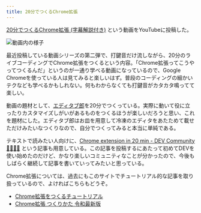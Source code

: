 ```yaml
---
title: 20分でつくるChrome拡張
---
```

[20分でつくるChrome拡張 (字幕解説付き)](https://www.youtube.com/watch?v=B5wdRcv-zQA&ab_channel=r7kamura) という動画をYouTubeに投稿した。

![](https://lh3.googleusercontent.com/docs/ADP-6oHVkrLVGOQ5b4BeAPNeeony8ffKFZxutImQ4HE4zfMYW_2cu83JCWRJ8LfHjOZu6IMK_mzY4ATtlYNwZdWGSsMBO7TXDDioKMYyiooKVbAIpbcd01_GllrYRONA-psxjJ1MRwiLItv0qaZhtilp0mltwV8UMB6EOT7Cj8LD36A8JZZBrseI2bt9oajLPiSyvO-wjCf07t2iFlQ9FSL9qsVaYHrsXA9Es5EJViB7MK4Kac7wjJKZlgb-tKUYWVKO_4QVlxqTZXHIaEl2x7Zmymg-oNGwqPcegVcLIMg4EN4jHK288gZD_UnB24mqyJ8EmHO9zveiDZ84cNa5O9Q4lqYr1bopy5usc1JzUkITzkAC9Lvg34gUGnomBs85WTuf2Ekbtz_l1uVymZp2jJJGBNLcYSiBh98JnCvxES_G2Y4L8ODRRT3HPZxMIizEj9vfpO9atD8CNS-Nfh6l7tKag8Wd_L7zHUZmf6xItDHRlC61beC54WnhlX1unwJGfIrzBOV8Hz83TwJ5gO65-8Btwpvup-1svLzpvPcH3hOAvn2uVooI5lAT4jtJPZUqqU8EDW-_PJEx6EDBOSUKaJTiZiYoiJ5DsjCCJ7s0cYyMMfozfk4Rrchf-gVnmSI4_2PMV3hPZY3m5gPebBdoZeMyoGaiSnu749Gv9Ezww49MS-2zu7wTTulcWwNQH_yi4xVtlmTAPeudkAF_TK51urZD5uS8_dOX9KvEzDt6x5pnXbGVCf_X0P5IBu3cGvSMQ3uCZ7vmbgrDRX8hXXFrKUQjPMHqCwgVojC1RRrAixeqWKVBYY9EDVNXTOwjztvtEenTmt_2TVimMC1FiNZ8mcEpoqrhIXKAiQhMZYA6C40-vHForfMAUVCnBVotD8GtJtDiAipNWdJUBfFo-QP4oIW_rmc98OfYQ-MYzdpobf4cLZwqslSCrlUd1jAITEGuOLwEetf8HdGaOi-_IGCcWAVqGN1o5We-mE69HXtpCz1tpoPxoos_tvtxNoj_uXVTtBAEsUxmuJgCp15Li8lR5aXdpU9ZVeX1ljwDdbHhAHLYTKy7P4ZHJlW5M2uLp4_Q_g1dlbLAULpQk_RiB3E_Ce5raUDFbWiiaQkmgH2eK_5BsAFMLMn5k4NOZ-OnN42eqLflubw93lDOuzkxwaSiN1zZVzeLeO1W26ICyJ9ULgX-BL-vPWMbMJO2vEc93Jj6M04DxWIpdC1Lx4YQXo8fvhZ-hZ6mCro5ygBOkBmEHaVrqE2E3kk18Q "動画内の様子")

最近投稿している動画シリーズの第二弾で、打鍵音だけ流しながら、20分のライブコーディングでChrome拡張をつくるという内容。「Chrome拡張ってこうやってつくるんだ」というのが一通り学べる動画になっているので、Google Chromeを使っている人は見てみると楽しいはず。普段のコーディングの細かいテクなども学べるかもしれない。何もわからなくても打鍵音がカタカタ鳴ってて楽しい。

動画の題材として、[エディタブ郎](https://r7kamura.com/articles/2022-07-17-editabro)を20分でつくっている。実際に動いて役に立ったりカスタマイズしがいがあるものをつくるほうが楽しいだろうと思い、これを題材にした。エディタブ郎はお皿を用意して冷凍のエディタをあたためて載せただけみたいなつくりなので、自分でつくってみると本当に単純である。

テキストで読みたい人向けに、[Chrome extension in 20 min - DEV Community 👩‍💻👨‍💻](https://dev.to/r7kamura/chrome-extension-in-20-minutes-47ej) という記事も用意している。この記事を投稿するにあたって初めてDEVを使い始めたのだけど、かなり楽しいコミュニティなことが分かったので、今後もしばらく継続して記事を書いていってみたいと思っている。

Chrome拡張については、過去にもこのサイトでチュートリアル的な記事を取り扱っているので、よければこちらもどうぞ。

*   [Chrome拡張をつくるチュートリアル](https://r7kamura.com/articles/2022-05-18-learn-chrome-extention-in-y-minutes)
*   [Chrome拡張 つくりかた 令和最新版](https://r7kamura.com/articles/2022-05-07-chrome-extension-dev-2022)
